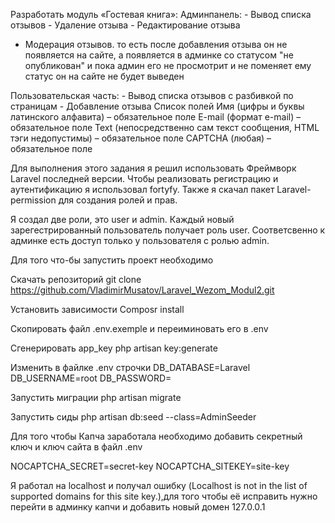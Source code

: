Разработать модуль «Гостевая книга»:
Админпанель:
	- Вывод списка отзывов
	- Удаление отзыва
	- Редактирование отзыва 
- Модерация отзывов. то есть после добавления отзыва он не появляется на сайте, а появляется в админке со статусом "не опубликован" и  пока админ его не просмотрит и не поменяет ему статус он на сайте не будет выведен

Пользовательская часть:
	- Вывод списка отзывов с разбивкой по страницам
	- Добавление отзыва
	 Список полей
	 Имя (цифры и буквы латинского алфавита) – обязательное поле
	 E-mail (формат e-mail) – обязательное поле
	 Text (непосредственно сам текст сообщения, HTML тэги недопустимы) – обязательное поле
	CAPTCHA (любая) – обязательное поле


Для выполнения этого задания я решил использовать Фреймворк Laravel последней версии.
Чтобы реализовать регистрацию и аутентификацию я использовал fortyfy.
Также я скачал пакет Laravel-permission для создания ролей и прав.

Я создал две роли, это user и admin.
Каждый новый зарегестрированный пользователь получает роль user.
Соответсвенно к админке есть доступ только у пользователя с ролью admin.

Для того что-бы запустить проект необходимо 

Скачать репозиторий
git clone https://github.com/VladimirMusatov/Laravel_Wezom_Modul2.git

Установить зависимости 
Composr install

Скопировать файл .env.exemple и перeиминовать его в .env

Сгенерировать app_key
php artisan key:generate

Изменить в файлке .env строчки
DB_DATABASE=Laravel
DB_USERNAME=root
DB_PASSWORD=

Запустить миграции
php artisan migrate

Запустить сиды
php artisan db:seed --class=AdminSeeder

Для того чтобы Капча заработала необходимо добавить секретный ключ и ключ сайта в файл .env

NOCAPTCHA_SECRET=secret-key
NOCAPTCHA_SITEKEY=site-key

Я работал на localhost и получал ошибку (Localhost is not in the list of supported domains for this site key.),для того чтобы её исправить нужно перейти в админку капчи и добавить новый домен 127.0.0.1 
